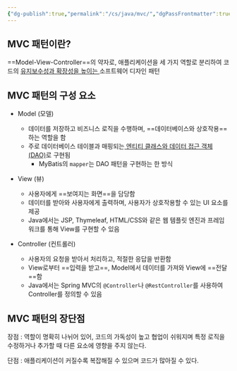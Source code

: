 ```yaml
---
{"dg-publish":true,"permalink":"/cs/java/mvc/","dgPassFrontmatter":true,"noteIcon":"","created":"2024-10-28T03:29:02.761+09:00","updated":"2024-10-28T04:17:15.083+09:00"}
---
```


## MVC 패턴이란?
==Model-View-Controller==의 약자로, 애플리케이션을 세 가지 역할로 분리하여 코드의 <u>유지보수성과 확장성을 높이는 </u>소프트웨어 디자인 패턴

## MVC 패턴의 구성 요소

- Model (모델)
    
    - 데이터를 저장하고 비즈니스 로직을 수행하며, ==데이터베이스와 상호작용==하는 역할을 함
    - 주로 데이터베이스 테이블과 매핑되는<u> 엔티티 클래스와 데이터 접근 객체(DAO)</u>로 구현됨
	    - MyBatis의 `mapper`는 DAO 패턴을 구현하는 한 방식
    
- View (뷰)
    
    - 사용자에게 ==보여지는 화면==을 담당함
    -  데이터를 받아와 사용자에게 출력하며, 사용자가 상호작용할 수 있는 UI 요소를 제공
    - Java에서는 JSP, Thymeleaf, HTML/CSS와 같은 웹 템플릿 엔진과 프레임워크를 통해 View를 구현할 수 있음
    
- Controller (컨트롤러)
    
    - 사용자의 요청을 받아서 처리하고, 적절한 응답을 반환함
    - View로부터 ==입력을 받고==, Model에서 데이터를 가져와 View에 ==전달==함
    - Java에서는 Spring MVC의 `@Controller`나 `@RestController`를 사용하여 Controller를 정의할 수 있음 


## MVC 패턴의 장단점

장점 : 역할이 명확히 나뉘어 있어, 코드의 가독성이 높고 협업이 쉬워지며 특정 로직을 수정하거나 추가할 때 다른 요소에 영향을 주지 않는다.

단점 : 애플리케이션이 커질수록 복잡해질 수 있으며 코드가 많아질 수 있다.
